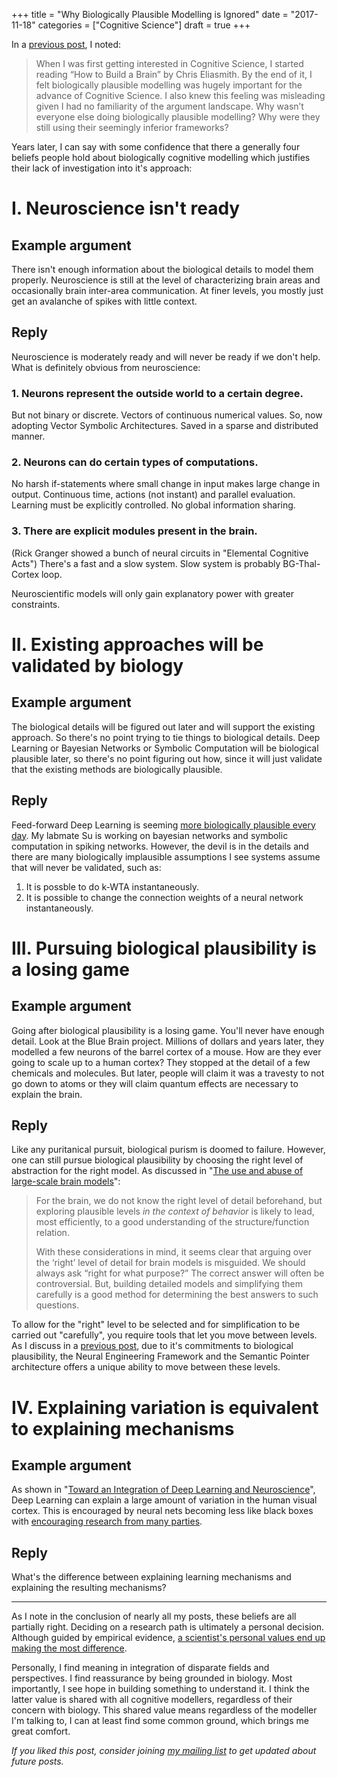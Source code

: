 +++
title = "Why Biologically Plausible Modelling is Ignored"
date = "2017-11-18"
categories = ["Cognitive Science"]
draft = true
+++

In a [previous post](https://seanny123.github.io/post/2017-05-09-Book-Review-The-Entrepreneurial-State/), I noted:

> When I was first getting interested in Cognitive Science, I started reading “How to Build a Brain” by Chris Eliasmith. By the end of it, I felt biologically plausible modelling was hugely important for the advance of Cognitive Science. I also knew this feeling was misleading given I had no familiarity of the argument landscape. Why wasn’t everyone else doing biologically plausible modelling? Why were they still using their seemingly inferior frameworks?

Years later, I can say with some confidence that there a generally four beliefs people hold about biologically cognitive modelling which justifies their lack of investigation into it's approach:

# I. Neuroscience isn't ready

## Example argument

There isn't enough information about the biological details to model them properly. Neuroscience is still at the level of characterizing brain areas and occasionally brain inter-area communication. At finer levels, you mostly just get an avalanche of spikes with little context.

## Reply

Neuroscience is moderately ready and will never be ready if we don't help. What is definitely obvious from neuroscience:

### 1. Neurons represent the outside world to a certain degree.

But not binary or discrete. Vectors of continuous numerical values. So, now adopting Vector Symbolic Architectures. Saved in a sparse and distributed manner.

### 2. Neurons can do certain types of computations.

No harsh if-statements where small change in input makes large change in output.
Continuous time, actions (not instant) and parallel evaluation.
Learning must be explicitly controlled.
No global information sharing.

### 3. There are explicit modules present in the brain.

(Rick Granger showed a bunch of neural circuits in "Elemental Cognitive Acts")
There's a fast and a slow system. Slow system is probably BG-Thal-Cortex loop.

Neuroscientific models will only gain explanatory power with greater constraints.

# II. Existing approaches will be validated by biology

## Example argument

The biological details will be figured out later and will support the existing approach. So there's no point trying to tie things to biological details. Deep Learning or Bayesian Networks or Symbolic Computation will be biological plausible later, so there's no point figuring out how, since it will just validate that the existing methods are biologically plausible.

## Reply

Feed-forward Deep Learning is seeming [more biologically plausible every day](https://psychology.stackexchange.com/a/19776/4397). My labmate Su is working on bayesian networks and symbolic computation in spiking networks. However, the devil is in the details and there are many biologically implausible assumptions I see systems assume that will never be validated, such as:

1. It is possble to do k-WTA instantaneously.
2. It is possible to change the connection weights of a neural network instantaneously.

# III. Pursuing biological plausibility is a losing game

## Example argument

Going after biological plausibility is a losing game. You'll never have enough detail. Look at the Blue Brain project. Millions of dollars and years later, they modelled a few neurons of the barrel cortex of a mouse. How are they ever going to scale up to a human cortex? They stopped at the detail of a few chemicals and molecules. But later, people will claim it was a travesty to not go down to atoms or they will claim quantum effects are necessary to explain the brain.

## Reply

Like any puritanical pursuit, biological purism is doomed to failure. However, one can still pursue biological plausibility by choosing the right level of abstraction for the right model. As discussed in "[The use and abuse of large-scale brain models](https://www.sciencedirect.com/science/article/pii/S095943881300189X)":

> For the brain, we do not know the right level of detail beforehand, but exploring plausible levels *in the context of behavior* is likely to lead, most efficiently, to a good understanding of the structure/function relation.
>
> With these considerations in mind, it seems clear that arguing over the ‘right’ level of detail for brain models is misguided. We should always ask “right for what purpose?” The correct answer will often be controversial. But, building detailed models and simplifying them carefully is a good method for determining the best answers to such questions.

To allow for the "right" level to be selected and for simplification to be carried out "carefully", you require tools that let you move between levels. As I discuss in a [previous post](https://seanny123.github.io/post/2017-01-09-Deep-Learning-is-almost-the-brain/), due to it's commitments to biological plausibility, the Neural Engineering Framework and the Semantic Pointer architecture offers a unique ability to move between these levels.

# IV. Explaining variation is equivalent to explaining mechanisms

## Example argument

As shown in "[Toward an Integration of Deep Learning and Neuroscience](https://www.frontiersin.org/articles/10.3389/fncom.2016.00094/full)", Deep Learning can explain a large amount of variation in the human visual cortex. This is encouraged by neural nets becoming less like black boxes with [encouraging research from many parties](https://twitter.com/voyageur_techno/status/866488636463697920).

## Reply

What's the difference between explaining learning mechanisms and explaining the resulting mechanisms?

---

As I note in the conclusion of nearly all my posts, these beliefs are all partially right. Deciding on a research path is ultimately a personal decision. Although guided by empirical evidence, [a scientist's personal values end up making the most difference](https://medium.com/what-to-build/human-values-a-quick-primer-b01ef9617925).

Personally, I find meaning in integration of disparate fields and perspectives. I find reassurance by being grounded in biology. Most importantly, I see hope in building something to understand it. I think the latter value is shared with all cognitive modellers, regardless of their concern with biology. This shared value means regardless of the modeller I'm talking to, I can at least find some common ground, which brings me great comfort.

*If you liked this post, consider joining [my mailing list](http://eepurl.com/cOiPPD) to get updated about future posts.*
